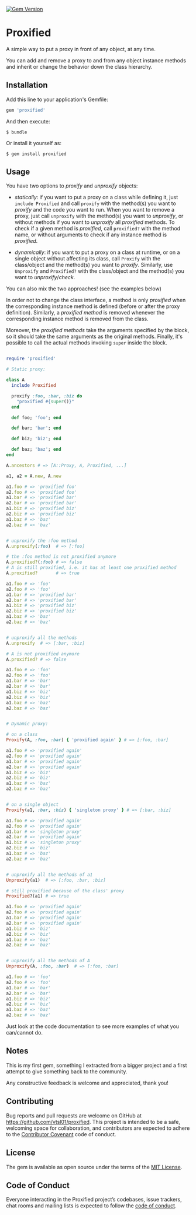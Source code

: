 [![Gem Version](https://badge.fury.io/rb/proxified.svg)](https://badge.fury.io/rb/proxified)

# Proxified

A simple way to put a proxy in front of any object, at any time.

You can add and remove a proxy to and from any object instance methods and inherit or change the behavior down the class hierarchy.

## Installation

Add this line to your application's Gemfile:

```ruby
gem 'proxified'
```

And then execute:

    $ bundle

Or install it yourself as:

    $ gem install proxified

## Usage

You have two options to *proxify* and *unproxify* objects:

  * *statically*: if you want to put a proxy on a class while defining it, just `include Proxified` and call `proxify` with the method(s) you want to *proxify* and the code you want to run.
     When you want to remove a proxy, just call `unproxify` with the method(s) you want to *unproxify*, or without methods if you want to *unproxify* all *proxified* methods.
     To check if a given method is *proxified*, call `proxified?` with the method name, or without arguments to check if any instance method is *proxified*.

  * *dynamically*: if you want to put a proxy on a class at runtime, or on a single object without affecting its class, call `Proxify` with the class/object and the method(s) you want to *proxify*.
     Similarly, use `Unproxify` and `Proxified?` with the class/object and the method(s) you want to *unproxify*/*check*.

You can also mix the two approaches! (see the examples below)

In order not to change the class interface, a method is only *proxified* when the corresponding instance method is defined (before or after the proxy definition).
Similarly, a *proxified method* is removed whenever the corresponding instance method is removed from the class.

Moreover, the *proxified methods* take the arguments specified by the block, so it should take the same arguments as the original methods.
Finally, it's possible to call the actual methods invoking `super` inside the block.

```ruby

require 'proxified'

# Static proxy:

class A
  include Proxified

  proxify :foo, :bar, :biz do
    "proxified #{super()}"
  end

  def foo; 'foo'; end

  def bar; 'bar'; end

  def biz; 'biz'; end

  def baz; 'baz'; end
end

A.ancestors # => [A::Proxy, A, Proxified, ...]

a1, a2 = A.new, A.new

a1.foo # => 'proxified foo'
a2.foo # => 'proxified foo'
a1.bar # => 'proxified bar'
a2.bar # => 'proxified bar'
a1.biz # => 'proxified biz'
a2.biz # => 'proxified biz'
a1.baz # => 'baz'
a2.baz # => 'baz'


# unproxify the :foo method
A.unproxify(:foo)  # => [:foo]

# the :foo method is not proxified anymore
A.proxified?(:foo) # => false
# A is still proxified, i.e. it has at least one proxified method
A.proxified?       # => true

a1.foo # => 'foo'
a2.foo # => 'foo'
a1.bar # => 'proxified bar'
a2.bar # => 'proxified bar'
a1.biz # => 'proxified biz'
a2.biz # => 'proxified biz'
a1.baz # => 'baz'
a2.baz # => 'baz'


# unproxify all the methods
A.unproxify  # => [:bar, :biz]

# A is not proxified anymore
A.proxified? # => false

a1.foo # => 'foo'
a2.foo # => 'foo'
a1.bar # => 'bar'
a2.bar # => 'bar'
a1.biz # => 'biz'
a2.biz # => 'biz'
a1.baz # => 'baz'
a2.baz # => 'baz'


# Dynamic proxy:

# on a class
Proxify(A, :foo, :bar) { 'proxified again' } # => [:foo, :bar]

a1.foo # => 'proxified again'
a2.foo # => 'proxified again'
a1.bar # => 'proxified again'
a2.bar # => 'proxified again'
a1.biz # => 'biz'
a2.biz # => 'biz'
a1.baz # => 'baz'
a2.baz # => 'baz'


# on a single object
Proxify(a1, :bar, :biz) { 'singleton proxy' } # => [:bar, :biz]

a1.foo # => 'proxified again'
a2.foo # => 'proxified again'
a1.bar # => 'singleton proxy'
a2.bar # => 'proxified again'
a1.biz # => 'singleton proxy'
a2.biz # => 'biz'
a1.baz # => 'baz'
a2.baz # => 'baz'


# unproxify all the methods of a1
Unproxify(a1)  # => [:foo, :bar, :biz]

# still proxified because of the class' proxy
Proxified?(a1) # => true

a1.foo # => 'proxified again'
a2.foo # => 'proxified again'
a1.bar # => 'proxified again'
a2.bar # => 'proxified again'
a1.biz # => 'biz'
a2.biz # => 'biz'
a1.baz # => 'baz'
a2.baz # => 'baz'


# unproxify all the methods of A
Unproxify(A, :foo, :bar)  # => [:foo, :bar]

a1.foo # => 'foo'
a2.foo # => 'foo'
a1.bar # => 'bar'
a2.bar # => 'bar'
a1.biz # => 'biz'
a2.biz # => 'biz'
a1.baz # => 'baz'
a2.baz # => 'baz'

```

Just look at the code documentation to see more examples of what you can/cannot do.

## Notes

This is my first gem, something I extracted from a bigger project and a first attempt to give something back to the community.

Any constructive feedback is welcome and appreciated, thank you!

## Contributing

Bug reports and pull requests are welcome on GitHub at https://github.com/vtsl01/proxified. This project is intended to be a safe, welcoming space for collaboration, and contributors are expected to adhere to the [Contributor Covenant](http://contributor-covenant.org) code of conduct.

## License

The gem is available as open source under the terms of the [MIT License](https://opensource.org/licenses/MIT).

## Code of Conduct

Everyone interacting in the Proxified project’s codebases, issue trackers, chat rooms and mailing lists is expected to follow the [code of conduct](https://github.com/vtsl01/proxified/blob/master/CODE_OF_CONDUCT.md).
